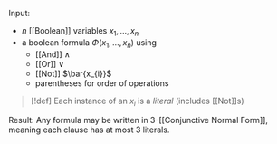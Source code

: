 Input: 
- $n$ [[Boolean]] variables $x_{1},\ldots,x_{n}$
- a boolean formula $\Phi(x_{1},\ldots,x_{n})$ using
	- [[And]] $\land$
	- [[Or]] $\lor$
	- [[Not]] $\bar{x_{i}}$
	- parentheses for order of operations

>[!def]
>Each instance of an $x_i$ is a *literal* (includes [[Not]]s)

Result: Any formula may be written in 3-[[Conjunctive Normal Form]], meaning each clause has at most 3 literals. 

